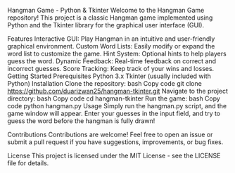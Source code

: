 Hangman Game - Python & Tkinter
Welcome to the Hangman Game repository! This project is a classic Hangman game implemented using Python and the Tkinter library for the graphical user interface (GUI).

Features
Interactive GUI: Play Hangman in an intuitive and user-friendly graphical environment.
Custom Word Lists: Easily modify or expand the word list to customize the game.
Hint System: Optional hints to help players guess the word.
Dynamic Feedback: Real-time feedback on correct and incorrect guesses.
Score Tracking: Keep track of your wins and losses.
Getting Started
Prerequisites
Python 3.x
Tkinter (usually included with Python)
Installation
Clone the repository:
bash
Copy code
git clone https://github.com/duarizwan25/hangman-tkinter.git
Navigate to the project directory:
bash
Copy code
cd hangman-tkinter
Run the game:
bash
Copy code
python hangman.py
Usage
Simply run the hangman.py script, and the game window will appear. Enter your guesses in the input field, and try to guess the word before the hangman is fully drawn!

Contributions
Contributions are welcome! Feel free to open an issue or submit a pull request if you have suggestions, improvements, or bug fixes.

License
This project is licensed under the MIT License - see the LICENSE file for details.
